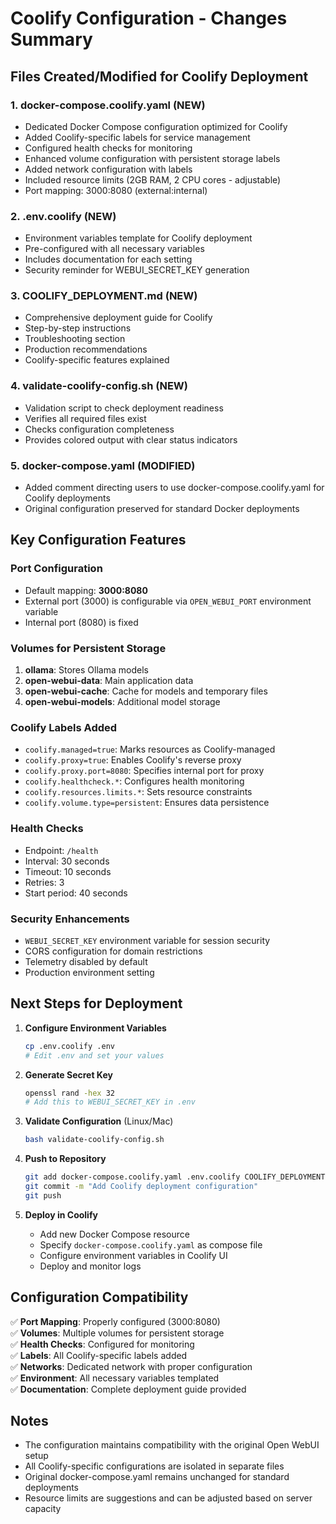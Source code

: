 # Coolify Configuration - Changes Summary

## Files Created/Modified for Coolify Deployment

### 1. **docker-compose.coolify.yaml** (NEW)
   - Dedicated Docker Compose configuration optimized for Coolify
   - Added Coolify-specific labels for service management
   - Configured health checks for monitoring
   - Enhanced volume configuration with persistent storage labels
   - Added network configuration with labels
   - Included resource limits (2GB RAM, 2 CPU cores - adjustable)
   - Port mapping: 3000:8080 (external:internal)

### 2. **.env.coolify** (NEW)
   - Environment variables template for Coolify deployment
   - Pre-configured with all necessary variables
   - Includes documentation for each setting
   - Security reminder for WEBUI_SECRET_KEY generation

### 3. **COOLIFY_DEPLOYMENT.md** (NEW)
   - Comprehensive deployment guide for Coolify
   - Step-by-step instructions
   - Troubleshooting section
   - Production recommendations
   - Coolify-specific features explained

### 4. **validate-coolify-config.sh** (NEW)
   - Validation script to check deployment readiness
   - Verifies all required files exist
   - Checks configuration completeness
   - Provides colored output with clear status indicators

### 5. **docker-compose.yaml** (MODIFIED)
   - Added comment directing users to use docker-compose.coolify.yaml for Coolify deployments
   - Original configuration preserved for standard Docker deployments

## Key Configuration Features

### Port Configuration
- Default mapping: **3000:8080**
- External port (3000) is configurable via `OPEN_WEBUI_PORT` environment variable
- Internal port (8080) is fixed

### Volumes for Persistent Storage
1. **ollama**: Stores Ollama models
2. **open-webui-data**: Main application data
3. **open-webui-cache**: Cache for models and temporary files
4. **open-webui-models**: Additional model storage

### Coolify Labels Added
- `coolify.managed=true`: Marks resources as Coolify-managed
- `coolify.proxy=true`: Enables Coolify's reverse proxy
- `coolify.proxy.port=8080`: Specifies internal port for proxy
- `coolify.healthcheck.*`: Configures health monitoring
- `coolify.resources.limits.*`: Sets resource constraints
- `coolify.volume.type=persistent`: Ensures data persistence

### Health Checks
- Endpoint: `/health`
- Interval: 30 seconds
- Timeout: 10 seconds
- Retries: 3
- Start period: 40 seconds

### Security Enhancements
- `WEBUI_SECRET_KEY` environment variable for session security
- CORS configuration for domain restrictions
- Telemetry disabled by default
- Production environment setting

## Next Steps for Deployment

1. **Configure Environment Variables**
   ```bash
   cp .env.coolify .env
   # Edit .env and set your values
   ```

2. **Generate Secret Key**
   ```bash
   openssl rand -hex 32
   # Add this to WEBUI_SECRET_KEY in .env
   ```

3. **Validate Configuration** (Linux/Mac)
   ```bash
   bash validate-coolify-config.sh
   ```

4. **Push to Repository**
   ```bash
   git add docker-compose.coolify.yaml .env.coolify COOLIFY_DEPLOYMENT.md
   git commit -m "Add Coolify deployment configuration"
   git push
   ```

5. **Deploy in Coolify**
   - Add new Docker Compose resource
   - Specify `docker-compose.coolify.yaml` as compose file
   - Configure environment variables in Coolify UI
   - Deploy and monitor logs

## Configuration Compatibility

✅ **Port Mapping**: Properly configured (3000:8080)  
✅ **Volumes**: Multiple volumes for persistent storage  
✅ **Health Checks**: Configured for monitoring  
✅ **Labels**: All Coolify-specific labels added  
✅ **Networks**: Dedicated network with proper configuration  
✅ **Environment**: All necessary variables templated  
✅ **Documentation**: Complete deployment guide provided  

## Notes

- The configuration maintains compatibility with the original Open WebUI setup
- All Coolify-specific configurations are isolated in separate files
- Original docker-compose.yaml remains unchanged for standard deployments
- Resource limits are suggestions and can be adjusted based on server capacity
